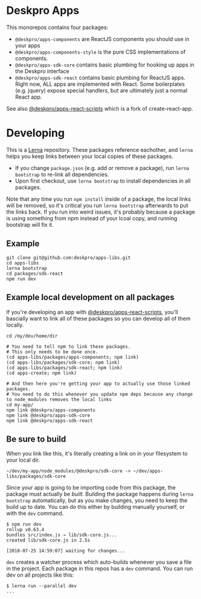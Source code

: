 # Deskpro Apps

This monorepos contains four packages:

* `@deskpro/apps-components` are ReactJS components you should use in your apps
* `@deskpro/apps-components-style` is the pure CSS implementations of components.
* `@deskpro/apps-sdk-core` contains basic plumbing for hooking up apps in the Deskpro interface
* `@deskpro/apps-sdk-react` contains basic plumbing for ReactJS apps. Right now, ALL apps are implemented with React. Some boilerplates (e.g. jquery) expose special handlers, but are ultimately just a normal React app.

See also [@deskpro/apps-react-scripts](https://github.com/deskpro/apps-create) which is a fork of create-react-app.

# Developing

This is a [Lerna](https://github.com/lerna/lerna) repository. These packages reference eachother, and `lerna` helps you keep links between your local copies of these packages.

* If you change `package.json` (e.g. add or remove a package), run `lerna bootstrap` to re-link all dependencies.
* Upon first checkout, use `lerna bootstrap` to install dependencies in all packages.

Note that any time you run `npm install` inside of a package, the local links will be removed, so it's critical you run `lerna bootstrap` afterwards to put the links back. If you run into weird issues, it's probably because a package is using something from npm instead of your lcoal copy, and running bootstrap will fix it.

## Example

```
git clone git@github.com:deskpro/apps-libs.git
cd apps-libs
lerna bootstrap
cd packages/sdk-react
npm run dev
```

## Example local development on all packages

If you're developing an app with [@deskpro/apps-react-scripts](https://github.com/deskpro/apps-create), you'll bascially want to link all of these packages so you can develop all of them locally.

```
cd /my/dev/home/dir

# You need to tell npm to link these packages.
# This only needs to be done once.
(cd apps-libs/packages/apps-components; npm link)
(cd apps-libs/packages/sdk-core; npm link)
(cd apps-libs/packages/sdk-react; npm link)
(cd apps-create; npm link)

# And then here you're getting your app to actually use those linked packages.
# You need to do this whenever you update npm deps because any change to node_modules removes the local links
cd my-app/
npm link @deskpro/apps-components
npm link @deskpro/apps-sdk-core
npm link @deskpro/apps-sdk-react
```

## Be sure to build

When you link like this, it's literally creating a link on in your filesystem to your local dir.

```
~/dev/my-app/node_modules/@deskpro/sdk-core -> ~/dev/apps-libs/packages/sdk-core
```

Since your app is going to be importing code from this package, the package must actually be _built_. Building the package happens during `lerna bootstrap` automatically, but as you make changes, you need to keep the build up to date. You can do this either by building manually yourself, or with the `dev` command.

```
$ npm run dev
rollup v0.63.4
bundles src/index.js → lib/sdk-core.js...
created lib/sdk-core.js in 2.5s

[2018-07-25 14:59:07] waiting for changes...
```

`dev` creates a watcher process which auto-builds whenever you save a file in the project. Each package in this repos has a `dev` command. You can run dev on all projects like this:

```
$ lerna run --parallel dev
...
```
